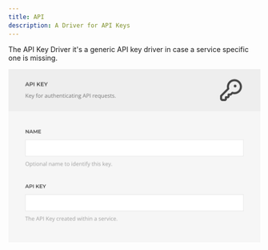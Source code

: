 ```yaml
---
title: API
description: A Driver for API Keys
---
```


<!--@include: ./_partials/intro.md-->

The API Key Driver it's a generic API key driver in case a service specific one is missing.

![API Key Driver](./assets/driver/api-key.webp)
